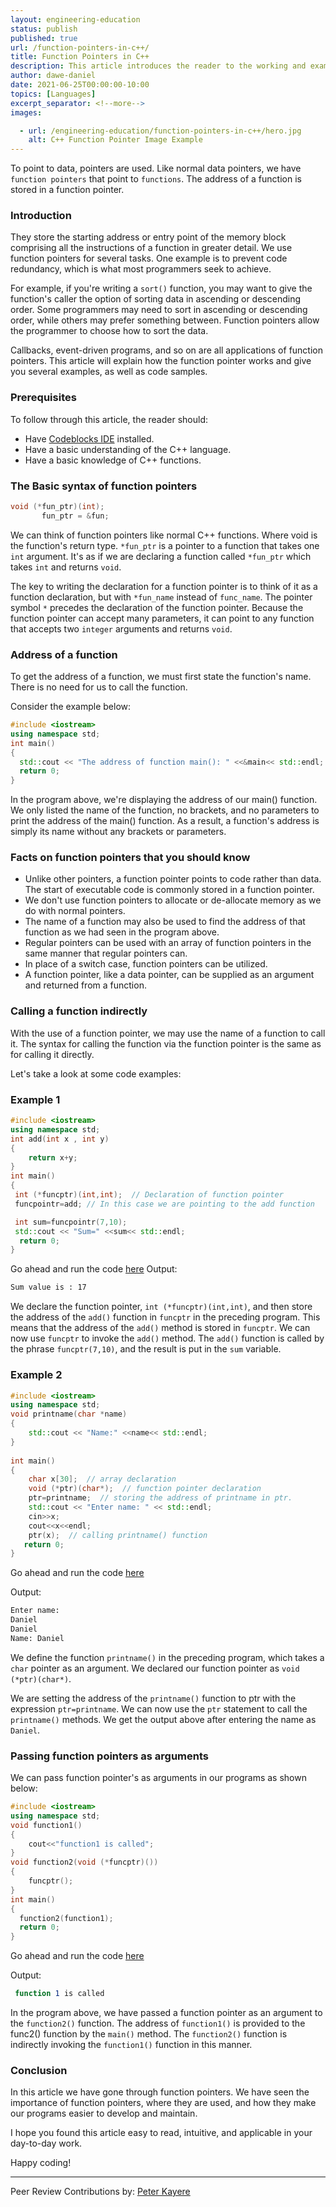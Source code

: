 ```yaml
---
layout: engineering-education
status: publish
published: true
url: /function-pointers-in-c++/
title: Function Pointers in C++
description: This article introduces the reader to the working and examples of function pointers in C++. Function pointers are pointers that point to functions by storing their starting address or entry point of the block of memory containing the instructions.
author: dawe-daniel
date: 2021-06-25T00:00:00-10:00
topics: [Languages]
excerpt_separator: <!--more-->
images:

  - url: /engineering-education/function-pointers-in-c++/hero.jpg
    alt: C++ Function Pointer Image Example
---
```

To point to data, pointers are used. Like normal data pointers, we have `function pointers` that point to `functions`. The address of a function is stored in a function pointer. 
<!--more-->
### Introduction 
They store the starting address or entry point of the memory block comprising all the instructions of a function in greater detail. We use function pointers for several tasks. One example is to prevent code redundancy, which is what most programmers seek to achieve.

For example, if you're writing a `sort()` function, you may want to give the function's caller the option of sorting data in ascending or descending order. Some programmers may need to sort in ascending or descending order, while others may prefer something between. Function pointers allow the programmer to choose how to sort the data. 

Callbacks, event-driven programs, and so on are all applications of function pointers. This article will explain how the function pointer works and give you several examples, as well as code samples.

### Prerequisites
To follow through this article, the reader should:
- Have [Codeblocks IDE](https://www.codeblocks.org/downloads/) installed.
- Have a basic understanding of the C++ language.
- Have a basic knowledge of C++ functions.

### The Basic syntax of function pointers

```c++
void (*fun_ptr)(int);
       fun_ptr = &fun;
```

We can think of function pointers like normal C++ functions. Where void is the function's return type. `*fun_ptr` is a pointer to a function that takes one `int` argument. It's as if we are declaring a function called `*fun_ptr` which takes `int` and returns `void`. 

The key to writing the declaration for a function pointer is to think of it as a function declaration, but with `*fun_name` instead of `func_name`. The pointer symbol `*` precedes the declaration of the function pointer. Because the function pointer can accept many parameters, it can point to any function that accepts two `integer` arguments and returns `void`.

### Address of a function
To get the address of a function, we must first state the function's name. There is no need for us to call the function. 

Consider the example below:

```c++
#include <iostream>  
using namespace std;  
int main()  
{  
  std::cout << "The address of function main(): " <<&main<< std::endl;  
  return 0;  
}  
```

In the program above, we're displaying the address of our main() function. We only listed the name of the function, no brackets, and no parameters to print the address of the main() function. As a result, a function's address is simply its name without any brackets or parameters.

### Facts on function pointers that you should know
- Unlike other pointers, a function pointer points to code rather than data. The start of executable code is commonly stored in a function pointer.
- We don't use function pointers to allocate or de-allocate memory as we do with normal pointers.
- The name of a function may also be used to find the address of that function as we had seen in the program above. 
- Regular pointers can be used with an array of function pointers in the same manner that regular pointers can.
- In place of a switch case, function pointers can be utilized.
- A function pointer, like a data pointer, can be supplied as an argument and returned from a function.

### Calling a function indirectly
With the use of a function pointer, we may use the name of a function to call it. The syntax for calling the function via the function pointer is the same as for calling it directly.

Let's take a look at some code examples:

### Example 1
```c++
#include <iostream>  
using namespace std;  
int add(int x , int y)  
{  
    return x+y;  
}  
int main()  
{  
 int (*funcptr)(int,int);  // Declaration of function pointer
 funcpointr=add; // In this case we are pointing to the add function  

 int sum=funcpointr(7,10);  
 std::cout << "Sum=" <<sum<< std::endl;  
  return 0;  
}  
```

Go ahead and run the code [here](https://replit.com/@Dawe7/calling-functions-indirectly#main.cpp)
Output:

```bash
Sum value is : 17
```

We declare the function pointer, `int (*funcptr)(int,int)`, and then store the address of the `add()` function in `funcptr` in the preceding program. This means that the address of the `add()` method is stored in `funcptr`. We can now use `funcptr` to invoke the `add()` method. The `add()` function is called by the phrase `funcptr(7,10)`, and the result is put in the `sum` variable.

### Example 2
```c++
#include <iostream>  
using namespace std;  
void printname(char *name)  
{  
    std::cout << "Name:" <<name<< std::endl;  
}  
  
int main()  
{  
    char x[30];  // array declaration  
    void (*ptr)(char*);  // function pointer declaration  
    ptr=printname;  // storing the address of printname in ptr.  
    std::cout << "Enter name: " << std::endl;  
    cin>>x;  
    cout<<x<<endl;  
    ptr(x);  // calling printname() function  
   return 0;  
}  
```

Go ahead and run the code [here](https://replit.com/@Dawe7/example-2-funcptr#main.cpp)

Output:
```bash
Enter name:
Daniel
Daniel
Name: Daniel
```

We define the function `printname()` in the preceding program, which takes a `char` pointer as an argument. We declared our function pointer as `void (*ptr)(char*)`. 

We are setting the address of the `printname()` function to ptr with the expression `ptr=printname`. We can now use the `ptr` statement to call the `printname()` methods. We get the output above after entering the name as `Daniel`.

### Passing function pointers as arguments
We can pass function pointer's as arguments in our programs as shown below:
```c++
#include <iostream>  
using namespace std;  
void function1()  
{  
    cout<<"function1 is called";  
}  
void function2(void (*funcptr)())  
{  
    funcptr();  
}  
int main()  
{  
  function2(function1);  
  return 0;  
}  
```

Go ahead and run the code [here](https://replit.com/@Dawe7/Funcptr-as-arguments#main.cpp)

Output:
```bash
 function 1 is called
```

In the program above, we have passed a function pointer as an argument to the `function2()` function. The address of `function1()` is provided to the func2() function by the `main()` method. The `function2()` function is indirectly invoking the `function1()` function in this manner.

### Conclusion
In this article we have gone through function pointers. We have seen the importance of function pointers, where they are used, and how they make our programs easier to develop and maintain. 

I hope you found this article easy to read, intuitive, and applicable in your day-to-day work.

Happy coding!

---
Peer Review Contributions by: [Peter Kayere](/engineering-education/authors/peter-kayere/)